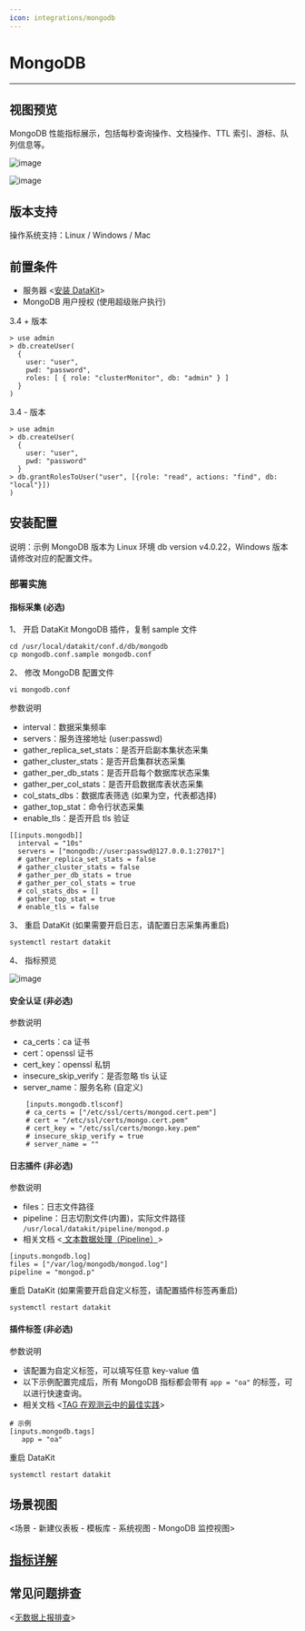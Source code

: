 ```yaml
---
icon: integrations/mongodb
---
```

# MongoDB
---

## 视图预览

MongoDB 性能指标展示，包括每秒查询操作、文档操作、TTL 索引、游标、队列信息等。

![image](../imgs/input-mongodb-1.png)

![image](../imgs/input-mongodb-2.png)

## 版本支持

操作系统支持：Linux / Windows / Mac

## 前置条件

- 服务器 <[安装 DataKit](../../datakit/datakit-install.md)>
- MongoDB 用户授权 (使用超级账户执行)

3.4 + 版本

```
> use admin
> db.createUser(
  {
    user: "user",
    pwd: "password",
    roles: [ { role: "clusterMonitor", db: "admin" } ]
  }
)
```

3.4 - 版本

```
> use admin
> db.createUser(
  {
    user: "user",
    pwd: "password"
  }
> db.grantRolesToUser("user", [{role: "read", actions: "find", db: "local"}])
)
```

## 安装配置

说明：示例 MongoDB 版本为 Linux 环境 db version v4.0.22，Windows 版本请修改对应的配置文件。

### 部署实施

#### 指标采集 (必选)

1、 开启 DataKit MongoDB 插件，复制 sample 文件

```
cd /usr/local/datakit/conf.d/db/mongodb
cp mongodb.conf.sample mongodb.conf
```

2、 修改 MongoDB 配置文件

```
vi mongodb.conf
```

参数说明

- interval：数据采集频率
- servers：服务连接地址 (user:passwd)
- gather_replica_set_stats：是否开启副本集状态采集
- gather_cluster_stats：是否开启集群状态采集
- gather_per_db_stats：是否开启每个数据库状态采集
- gather_per_col_stats：是否开启数据库表状态采集
- col_stats_dbs：数据库表筛选 (如果为空，代表都选择)
- gather_top_stat：命令行状态采集
- enable_tls：是否开启 tls 验证

```
[[inputs.mongodb]]
  interval = "10s"
  servers = ["mongodb://user:passwd@127.0.0.1:27017"]
  # gather_replica_set_stats = false
  # gather_cluster_stats = false
  # gather_per_db_stats = true
  # gather_per_col_stats = true
  # col_stats_dbs = []
  # gather_top_stat = true
  # enable_tls = false
```

3、 重启 DataKit (如果需要开启日志，请配置日志采集再重启)

```
systemctl restart datakit
```

4、 指标预览

![image](../imgs/input-mongodb-4.png)

#### 安全认证 (非必选)

参数说明

- ca_certs：ca 证书
- cert：openssl 证书
- cert_key：openssl 私钥
- insecure_skip_verify：是否忽略 tls 认证
- server_name：服务名称 (自定义)

```
    [inputs.mongodb.tlsconf]
    # ca_certs = ["/etc/ssl/certs/mongod.cert.pem"]
    # cert = "/etc/ssl/certs/mongo.cert.pem"
    # cert_key = "/etc/ssl/certs/mongo.key.pem"
    # insecure_skip_verify = true
    # server_name = ""
```

#### 日志插件 (非必选)

参数说明

- files：日志文件路径
- pipeline：日志切割文件(内置)，实际文件路径 `/usr/local/datakit/pipeline/mongod.p`
- 相关文档 <[ 文本数据处理（Pipeline）](../../datakit/pipeline.md)>

```
[inputs.mongodb.log]
files = ["/var/log/mongodb/mongod.log"]
pipeline = "mongod.p"
```

重启 DataKit (如果需要开启自定义标签，请配置插件标签再重启)

```
systemctl restart datakit
```

#### 插件标签 (非必选)

参数说明

- 该配置为自定义标签，可以填写任意 key-value 值
- 以下示例配置完成后，所有 MongoDB 指标都会带有 `app = "oa"` 的标签，可以进行快速查询。
- 相关文档 <[TAG 在观测云中的最佳实践](../../best-practices/insight/tag.md)>

```
# 示例
[inputs.mongodb.tags]
   app = "oa"
```

重启 DataKit

```
systemctl restart datakit
```

## 场景视图

<场景 - 新建仪表板 - 模板库 - 系统视图 - MongoDB 监控视图>

## [指标详解](../../../datakit/mongodb#measurements)


## 常见问题排查

<[无数据上报排查](../../datakit/why-no-data.md)>
